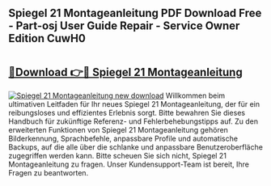 ## Spiegel 21 Montageanleitung PDF Download Free - Part-osj User Guide Repair - Service Owner Edition CuwH0

# <h2><a href="http://df717w.blite.top/?on=Spiegel+21+Montageanleitung">🔗Download 👉🔴 Spiegel 21 Montageanleitung</a></h2>

[![Spiegel 21 Montageanleitung new download](https://i.imgur.com/lujVjoI.png)](http://df717w.blite.top/?on=Spiegel+21+Montageanleitung)
Willkommen beim ultimativen Leitfaden für Ihr neues Spiegel 21 Montageanleitung, der für ein reibungsloses und effizientes Erlebnis sorgt. Bitte bewahren Sie dieses Handbuch für zukünftige Referenz- und Fehlerbehebungstipps auf. Zu den erweiterten Funktionen von Spiegel 21 Montageanleitung gehören Bilderkennung, Sprachbefehle, anpassbare Profile und automatische Backups, auf die alle über die schlanke und anpassbare Benutzeroberfläche zugegriffen werden kann. Bitte scheuen Sie sich nicht, Spiegel 21 Montageanleitung zu fragen. Unser Kundensupport-Team ist bereit, Ihre Fragen zu beantworten.

